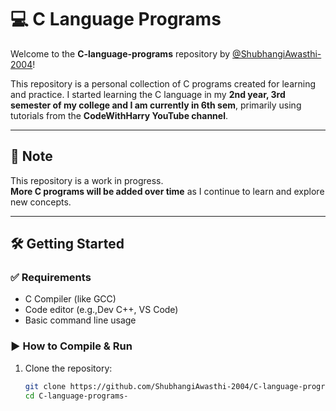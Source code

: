 # 💻 C Language Programs

Welcome to the **C-language-programs** repository by [@ShubhangiAwasthi-2004](https://github.com/ShubhangiAwasthi-2004)!

This repository is a personal collection of C programs created for learning and practice. I started learning the C language in my **2nd year, 3rd semester of my college and I am currently in 6th sem**, primarily using tutorials from the **CodeWithHarry YouTube channel**.

---

## 📌 Note

This repository is a work in progress.  
**More C programs will be added over time** as I continue to learn and explore new concepts.

---

## 🛠️ Getting Started

### ✅ Requirements

- C Compiler (like GCC) 
- Code editor (e.g.,Dev C++, VS Code)
- Basic command line usage

### ▶️ How to Compile & Run

1. Clone the repository:
   ```bash
   git clone https://github.com/ShubhangiAwasthi-2004/C-language-programs-.git
   cd C-language-programs-
